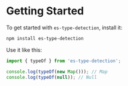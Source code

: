 # Getting Started

To get started with `es-type-detection`, install it:

```bash
npm install es-type-detection
```

Use it like this:

```js
import { typeOf } from 'es-type-detection';

console.log(typeOf(new Map())); // Map
console.log(typeOf(null)); // Null
```
